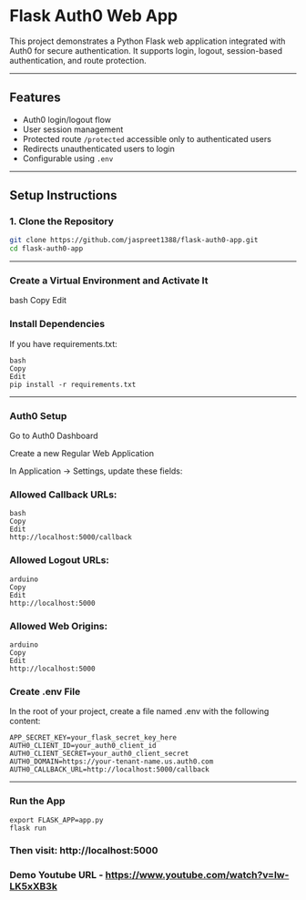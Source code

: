 # Flask Auth0 Web App

This project demonstrates a Python Flask web application integrated with Auth0 for secure authentication. It supports login, logout, session-based authentication, and route protection.

---

## Features

- Auth0 login/logout flow
- User session management
- Protected route `/protected` accessible only to authenticated users
- Redirects unauthenticated users to login
- Configurable using `.env`

---

##  Setup Instructions

### 1. Clone the Repository

```bash
git clone https://github.com/jaspreet1388/flask-auth0-app.git
cd flask-auth0-app
```
---

### Create a Virtual Environment and Activate It
bash
Copy
Edit

### Install Dependencies
If you have requirements.txt:
```
bash
Copy
Edit
pip install -r requirements.txt
```
---
### Auth0 Setup
Go to Auth0 Dashboard

Create a new Regular Web Application

In Application → Settings, update these fields:

### Allowed Callback URLs:
```
bash
Copy
Edit
http://localhost:5000/callback
```

### Allowed Logout URLs:
```
arduino
Copy
Edit
http://localhost:5000
```
### Allowed Web Origins:
```
arduino
Copy
Edit
http://localhost:5000
```

### Create .env File
In the root of your project, create a file named .env with the following content:
```
APP_SECRET_KEY=your_flask_secret_key_here
AUTH0_CLIENT_ID=your_auth0_client_id
AUTH0_CLIENT_SECRET=your_auth0_client_secret
AUTH0_DOMAIN=https://your-tenant-name.us.auth0.com
AUTH0_CALLBACK_URL=http://localhost:5000/callback
```
---
### Run the App
```
export FLASK_APP=app.py
flask run
```

### Then visit: http://localhost:5000

### Demo Youtube URL -  https://www.youtube.com/watch?v=Iw-LK5xXB3k

